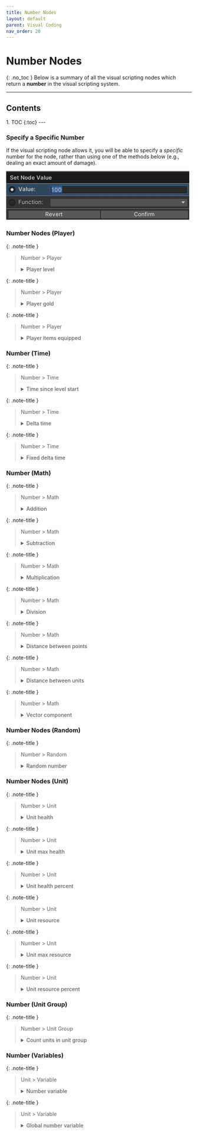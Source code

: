 ```yaml
---
title: Number Nodes
layout: default
parent: Visual Coding
nav_order: 20
---
```


# Number Nodes
{: .no_toc }
Below is a summary of all the visual scripting nodes which return a **number** in the visual scripting system. 

---
<h2 class="text-delta">Contents</h2>
1. TOC
{:toc}
---

### Specify a Specific Number
If the visual scripting node allows it, you will be able to specify a *specific* number for the node, rather than using one of the methods below (e.g., dealing an exact amount of damage). 

![Script Editor Example](../assets/number-nodes-1.jpg)

### Number Nodes (Player)

{: .note-title }
> Number > Player
> 
> <details markdown="1" class="note">
> <summary style="font-weight: 500;">Player level</summary>
> ![Script Editor Example](../assets/unit-node-2.jpg)
>
> Returns the current player level.
> </details>

{: .note-title }
> Number > Player
> 
> <details markdown="1" class="note">
> <summary style="font-weight: 500;">Player gold</summary>
> ![Script Editor Example](../assets/unit-node-3.jpg)
>
> Returns the amount of gold the player currently has.
> </details>

{: .note-title }
> Number > Player
> 
> <details markdown="1" class="note">
> <summary style="font-weight: 500;">Player items equipped</summary>
> ![Script Editor Example](../assets/unit-node-3.jpg)
>
> Returns the number of items the player currently has equipped.
> </details>

### Number (Time)

{: .note-title }
> Number > Time
> 
> <details markdown="1" class="note">
> <summary style="font-weight: 500;">Time since level start</summary>
> Returns the amount of time in seconds since the level started.
> </details>

{: .note-title }
> Number > Time
> 
> <details markdown="1" class="note">
> <summary style="font-weight: 500;">Delta time</summary>
> Returns the amount of time spent rendering the frame.
> </details>

{: .note-title }
> Number > Time
> 
> <details markdown="1" class="note">
> <summary style="font-weight: 500;">Fixed delta time</summary>
> Returns the amount of time between physicis timesteps.
> </details>

### Number (Math)

{: .note-title }
> Number > Math
> 
> <details markdown="1" class="note">
> <summary style="font-weight: 500;">Addition</summary>
> ![Script Editor Example](../assets/number-nodes-2.jpg)
>
> Returns the result of two numbers being added together.
> </details>

{: .note-title }
> Number > Math
> 
> <details markdown="1" class="note">
> <summary style="font-weight: 500;">Subtraction</summary>
> ![Script Editor Example](../assets/number-nodes-3.jpg)
>
> Returns the result of one number being subtracted from another.
> </details>

{: .note-title }
> Number > Math
> 
> <details markdown="1" class="note">
> <summary style="font-weight: 500;">Multiplication</summary>
> ![Script Editor Example](../assets/number-nodes-4.jpg)
>
> Returns the result of two numbers being multiplied together.
> </details>

{: .note-title }
> Number > Math
> 
> <details markdown="1" class="note">
> <summary style="font-weight: 500;">Division</summary>
> ![Script Editor Example](../assets/number-nodes-5.jpg)
>
> Returns the result of one number being divided by another.
> </details>

{: .note-title }
> Number > Math
> 
> <details markdown="1" class="note">
> <summary style="font-weight: 500;">Distance between points</summary>
> ![Script Editor Example](../assets/number-nodes-6.jpg)
>
> Returns the distance between two points.
> </details>

{: .note-title }
> Number > Math
> 
> <details markdown="1" class="note">
> <summary style="font-weight: 500;">Distance between units</summary>
> ![Script Editor Example](../assets/number-nodes-7.jpg)
>
> Returns the distance between two units.
> </details>

{: .note-title }
> Number > Math
> 
> <details markdown="1" class="note">
> <summary style="font-weight: 500;">Vector component</summary>
> ![Script Editor Example](../assets/number-nodes-8.jpg)
>
> Returns a specific component from a vector (e.g., the X, Y, or Z component).
> </details>

### Number Nodes (Random)

{: .note-title }
> Number > Random
> 
> <details markdown="1" class="note">
> <summary style="font-weight: 500;">Random number</summary>
> ![Script Editor Example](../assets/number-nodes-9.jpg)
>
> Returns a random number between two values.
> </details>

### Number Nodes (Unit)

{: .note-title }
> Number > Unit
> 
> <details markdown="1" class="note">
> <summary style="font-weight: 500;">Unit health</summary>
> ![Script Editor Example](../assets/number-nodes-10.jpg)
>
> Returns the current health of the specified unit.
> </details>

{: .note-title }
> Number > Unit
> 
> <details markdown="1" class="note">
> <summary style="font-weight: 500;">Unit max health</summary>
> ![Script Editor Example](../assets/number-nodes-11.jpg)
>
> Returns the maximum health of the specified unit.
> </details>

{: .note-title }
> Number > Unit
> 
> <details markdown="1" class="note">
> <summary style="font-weight: 500;">Unit health percent</summary>
> ![Script Editor Example](../assets/number-nodes-12.jpg)
>
> Returns the current health percent of the unit (e.g., 40 = 40% health).
> </details>

{: .note-title }
> Number > Unit
> 
> <details markdown="1" class="note">
> <summary style="font-weight: 500;">Unit resource</summary>
> ![Script Editor Example](../assets/number-nodes-13.jpg)
>
> Returns the current resource of the specified unit.
> </details>

{: .note-title }
> Number > Unit
> 
> <details markdown="1" class="note">
> <summary style="font-weight: 500;">Unit max resource</summary>
> ![Script Editor Example](../assets/number-nodes-14.jpg)
>
> Returns the maximum resource of the specified unit.
> </details>

{: .note-title }
> Number > Unit
> 
> <details markdown="1" class="note">
> <summary style="font-weight: 500;">Unit resource percent</summary>
> ![Script Editor Example](../assets/number-nodes-15.jpg)
>
> Returns the current resource percent of the unit (e.g., 40 = 40% resource).
> </details>    

### Number (Unit Group)

{: .note-title }
> Number > Unit Group
> 
> <details markdown="1" class="note">
> <summary style="font-weight: 500;">Count units in unit group</summary>
> ![Script Editor Example](../assets/number-nodes-16.jpg)
>
> Returns the number of units in the specified unit group.
> </details>  

### Number (Variables)

{: .note-title }
> Unit > Variable
> 
> <details markdown="1" class="note">
> <summary style="font-weight: 500;">Number variable</summary>
> ![Script Editor Example](../assets/unit-node-17.jpg)
>
> Returns the number stored in the variable with the given name. This variable is shared between all scripts in the same "block" (e.g., ability/item).
> </details>

{: .note-title }
> Unit > Variable
> 
> <details markdown="1" class="note">
> <summary style="font-weight: 500;">Global number variable</summary>
> ![Script Editor Example](../assets/unit-node-18.jpg)
>
> Returns the number stored in the global variable with the given name. This variable is shared across the entire application.
> </details>